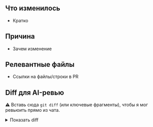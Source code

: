 ## Что изменилось
- Кратко

## Причина
- Зачем изменение

## Релевантные файлы
- Ссылки на файлы/строки в PR

## Diff для AI-ревью
⚠️ Вставь сюда `git diff` (или ключевые фрагменты), чтобы я мог ревьюить прямо из чата.

<details><summary>Показать diff</summary>

```diff
# вставь вывод: git diff main...HEAD
